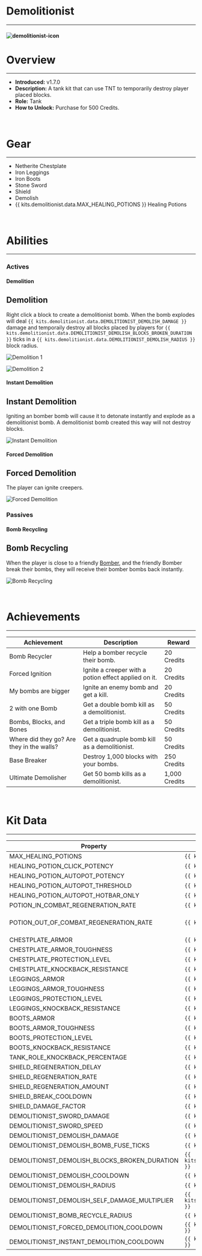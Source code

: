# Demolitionist

---

#### ![demolitionist-icon](../assets/icons/kits/demolitionist-icon.jpg)

# Overview

---

- **Introduced:** v1.7.0
- **Description:** A tank kit that can use TNT to temporarily destroy player placed blocks.
- **Role:** Tank
- **How to Unlock:** Purchase for 500 Credits.

<br />

# Gear

---

- Netherite Chestplate
- Iron Leggings
- Iron Boots
- Stone Sword
- Shield
- Demolish
- {{ kits.demolitionist.data.MAX_HEALING_POTIONS }} Healing Potions

<br />

# Abilities

---

### Actives

<!-- tabs:start -->

#### **Demolition**

## Demolition

Right click a block to create a demolitionist bomb. When the bomb explodes will deal `{{ kits.demolitionist.data.DEMOLITIONIST_DEMOLISH_DAMAGE }}` damage and temporaily destroy all blocks placed by players for `{{ kits.demolitionist.data.DEMOLITIONIST_DEMOLISH_BLOCKS_BROKEN_DURATION }}` ticks in a `{{ kits.demolitionist.data.DEMOLITIONIST_DEMOLISH_RADIUS }}` block radius.

![Demolition 1](../assets/kits/demolitionist/Demolitionist%20-%20Demolish%201.gif)

![Demolition 2](../assets/kits/demolitionist/Demolitionist%20-%20Demolish%202.gif)

#### **Instant Demolition**

## Instant Demolition

Igniting an bomber bomb will cause it to detonate instantly and explode as a demolitionist bomb. A demolitionist bomb created this way will not destroy blocks.

![Instant Demolition](../assets/kits/demolitionist/Demolitionist%20-%20Instant%20Demolition.gif)

#### **Forced Demolition**

## Forced Demolition

The player can ignite creepers.

![Forced Demolition](../assets/kits/demolitionist/Demolitionist%20-%20Forced%20Demolition.gif)

<!-- tabs:end -->

### Passives

<!-- tabs:start -->

#### **Bomb Recycling**

## Bomb Recycling

When the player is close to a friendly [Bomber](./Bomber.md), and the friendly Bomber break their bombs, they will receive their bomber bombs back instantly.

![Bomb Recycling](../assets/kits/demolitionist/Demolitionist%20-%20Bomb%20Recycling.gif)

<!-- tabs:end -->
<br />

# Achievements

---

<!-- prettier-ignore -->
| Achievement | Description | Reward |
| ----------- | ----------- | ------ |
| Bomb Recycler | Help a bomber recycle their bomb. | 20 Credits |
| Forced Ignition | Ignite a creeper with a potion effect applied on it. | 20 Credits |
| My bombs are bigger | Ignite an enemy bomb and get a kill. | 20 Credits |
| 2 with one Bomb | Get a double bomb kill as a demolitionist. | 50 Credits |
| Bombs, Blocks, and Bones | Get a triple bomb kill as a demolitionist. | 50 Credits |
| Where did they go? Are they in the walls? | Get a quadruple bomb kill as a demolitionist. | 50 Credits |
| Base Breaker | Destroy 1,000 blocks with your bombs. | 250 Credits |
| Ultimate Demolisher | Get 50 bomb kills as a demolitionist. | 1,000 Credits |

<br />

# Kit Data

---

<!-- prettier-ignore -->
| Property | Value | Description |
|----------|-------|-------------|
| MAX_HEALING_POTIONS | `{{ kits.demolitionist.data.MAX_HEALING_POTIONS }}` | {{ kitDataSharedDescriptions.MAX_HEALING_POTIONS }} |
| HEALING_POTION_CLICK_POTENCY | `{{ kits._shared.data.HEALING_POTION_CLICK_POTENCY }}` | {{ kitDataSharedDescriptions.HEALING_POTION_CLICK_POTENCY }} |
| HEALING_POTION_AUTOPOT_POTENCY | `{{ kits._shared.data.HEALING_POTION_AUTOPOT_POTENCY }}` | {{ kitDataSharedDescriptions.HEALING_POTION_AUTOPOT_POTENCY }} |
| HEALING_POTION_AUTOPOT_THRESHOLD | `{{ kits._shared.data.HEALING_POTION_AUTOPOT_THRESHOLD }}` | {{ kitDataSharedDescriptions.HEALING_POTION_AUTOPOT_THRESHOLD }} |
| HEALING_POTION_AUTOPOT_HOTBAR_ONLY | `{{ kits._shared.data.HEALING_POTION_AUTOPOT_HOTBAR_ONLY }}` | {{ kitDataSharedDescriptions.HEALING_POTION_AUTOPOT_HOTBAR_ONLY }} |
| POTION_IN_COMBAT_REGENERATION_RATE | `{{ kits._shared.data.POTION_IN_COMBAT_REGENERATION_RATE }}` | {{ kitDataSharedDescriptions.POTION_IN_COMBAT_REGENERATION_RATE }} |
| POTION_OUT_OF_COMBAT_REGENERATION_RATE | `{{ kits._shared.data.POTION_OUT_OF_COMBAT_REGENERATION_RATE }}` | {{ kitDataSharedDescriptions.POTION_OUT_OF_COMBAT_REGENERATION_RATE }} |
| CHESTPLATE_ARMOR | `{{ kits.demolitionist.data.CHESTPLATE_ARMOR }}` | {{ kitDataSharedDescriptions.CHESTPLATE_ARMOR }} |
| CHESTPLATE_ARMOR_TOUGHNESS | `{{ kits.demolitionist.data.CHESTPLATE_ARMOR_TOUGHNESS }}` | {{ kitDataSharedDescriptions.CHESTPLATE_ARMOR_TOUGHNESS }} |
| CHESTPLATE_PROTECTION_LEVEL | `{{ kits.demolitionist.data.CHESTPLATE_PROTECTION_LEVEL }}` | {{ kitDataSharedDescriptions.CHESTPLATE_PROTECTION_LEVEL }} |
| CHESTPLATE_KNOCKBACK_RESISTANCE | `{{ kits.demolitionist.data.CHESTPLATE_KNOCKBACK_RESISTANCE }}` | {{ kitDataSharedDescriptions.CHESTPLATE_KNOCKBACK_RESISTANCE }} |
| LEGGINGS_ARMOR | `{{ kits.demolitionist.data.LEGGINGS_ARMOR }}` | {{ kitDataSharedDescriptions.LEGGINGS_ARMOR }} |
| LEGGINGS_ARMOR_TOUGHNESS | `{{ kits.demolitionist.data.LEGGINGS_ARMOR_TOUGHNESS }}` | {{ kitDataSharedDescriptions.LEGGINGS_ARMOR_TOUGHNESS }} |
| LEGGINGS_PROTECTION_LEVEL | `{{ kits.demolitionist.data.LEGGINGS_PROTECTION_LEVEL }}` | {{ kitDataSharedDescriptions.LEGGINGS_PROTECTION_LEVEL }} |
| LEGGINGS_KNOCKBACK_RESISTANCE | `{{ kits.demolitionist.data.LEGGINGS_KNOCKBACK_RESISTANCE }}` | {{ kitDataSharedDescriptions.LEGGINGS_KNOCKBACK_RESISTANCE }} |
| BOOTS_ARMOR | `{{ kits.demolitionist.data.BOOTS_ARMOR }}` | {{ kitDataSharedDescriptions.BOOTS_ARMOR }} |
| BOOTS_ARMOR_TOUGHNESS | `{{ kits.demolitionist.data.BOOTS_ARMOR_TOUGHNESS }}` | {{ kitDataSharedDescriptions.BOOTS_ARMOR_TOUGHNESS }} |
| BOOTS_PROTECTION_LEVEL | `{{ kits.demolitionist.data.BOOTS_PROTECTION_LEVEL }}` | {{ kitDataSharedDescriptions.BOOTS_PROTECTION_LEVEL }} |
| BOOTS_KNOCKBACK_RESISTANCE | `{{ kits.demolitionist.data.BOOTS_KNOCKBACK_RESISTANCE }}` | {{ kitDataSharedDescriptions.BOOTS_KNOCKBACK_RESISTANCE }} |
| TANK_ROLE_KNOCKBACK_PERCENTAGE | `{{ kits._shared.data.TANK_ROLE_KNOCKBACK_PERCENTAGE }}` | {{ kitDataSharedDescriptions.TANK_ROLE_KNOCKBACK_PERCENTAGE }} |
| SHIELD_REGENERATION_DELAY | `{{ kits._shared.data.SHIELD_REGENERATION_DELAY }}` | {{ kitDataSharedDescriptions.SHIELD_REGENERATION_DELAY }} |
| SHIELD_REGENERATION_RATE | `{{ kits._shared.data.SHIELD_REGENERATION_RATE }}` | {{ kitDataSharedDescriptions.SHIELD_REGENERATION_RATE }} |
| SHIELD_REGENERATION_AMOUNT | `{{ kits._shared.data.SHIELD_REGENERATION_AMOUNT }}` | {{ kitDataSharedDescriptions.SHIELD_REGENERATION_AMOUNT }} |
| SHIELD_BREAK_COOLDOWN | `{{ kits._shared.data.SHIELD_BREAK_COOLDOWN }}` | {{ kitDataSharedDescriptions.SHIELD_BREAK_COOLDOWN }} |
| SHIELD_DAMAGE_FACTOR | `{{ kits._shared.data.SHIELD_DAMAGE_FACTOR }}` | {{ kitDataSharedDescriptions.SHIELD_DAMAGE_FACTOR }} | 
| DEMOLITIONIST_SWORD_DAMAGE | `{{ kits.demolitionist.data.DEMOLITIONIST_SWORD_DAMAGE }}` | The base damage of the sword. |
| DEMOLITIONIST_SWORD_SPEED | `{{ kits.demolitionist.data.DEMOLITIONIST_SWORD_SPEED }}` | The base speed of the sword. |
| DEMOLITIONIST_DEMOLISH_DAMAGE | `{{ kits.demolitionist.data.DEMOLITIONIST_DEMOLISH_DAMAGE }}` | The base damage of a Demolitionist Bomb. |
| DEMOLITIONIST_DEMOLISH_BOMB_FUSE_TICKS | `{{ kits.demolitionist.data.DEMOLITIONIST_DEMOLISH_BOMB_FUSE_TICKS }}` | The time, in ticks, it takes for a Demolitionist Bomb to explode. |
| DEMOLITIONIST_DEMOLISH_BLOCKS_BROKEN_DURATION | `{{ kits.demolitionist.data.DEMOLITIONIST_DEMOLISH_BLOCKS_BROKEN_DURATION }}` | The duration, in ticks, of broken blocks from the Demolition Ability before reappearing. |
| DEMOLITIONIST_DEMOLISH_COOLDOWN | `{{ kits.demolitionist.data.DEMOLITIONIST_DEMOLISH_COOLDOWN }}` | The cooldown, in ticks, of the Demolition Ability. |
| DEMOLITIONIST_DEMOLISH_RADIUS | `{{ kits.demolitionist.data.DEMOLITIONIST_DEMOLISH_RADIUS }}` | The radius of Demolitionist Bombs. |
| DEMOLITIONIST_DEMOLISH_SELF_DAMAGE_MULTIPLIER | `{{ kits.demolitionist.data.DEMOLITIONIST_DEMOLISH_SELF_DAMAGE_MULTIPLIER }}` | The damage multiplier of bomb damage from the player's own bombs. |
| DEMOLITIONIST_BOMB_RECYCLE_RADIUS | `{{ kits.demolitionist.data.DEMOLITIONIST_BOMB_RECYCLE_RADIUS }}` | The radius of the Bomb Recycling passive. |
| DEMOLITIONIST_FORCED_DEMOLITION_COOLDOWN | `{{ kits.demolitionist.data.DEMOLITIONIST_FORCED_DEMOLITION_COOLDOWN }}` | The cooldown, in ticks, of the Forced Demolition ability. |
| DEMOLITIONIST_INSTANT_DEMOLITION_COOLDOWN | `{{ kits.demolitionist.data.DEMOLITIONIST_INSTANT_DEMOLITION_COOLDOWN }}` | The cooldown, in ticks, of the instant demolition ability. |
